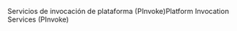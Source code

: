 <span data-ttu-id="8b119-101">Servicios de invocación de plataforma (PInvoke)</span><span class="sxs-lookup"><span data-stu-id="8b119-101">Platform Invocation Services (PInvoke)</span></span>